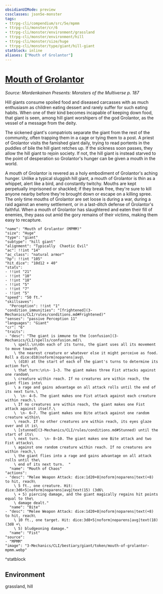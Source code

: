 ```yaml
---
obsidianUIMode: preview
cssclasses: json5e-monster
tags:
- ttrpg-cli/compendium/src/5e/mpmm
- ttrpg-cli/monster/cr/6
- ttrpg-cli/monster/environment/grassland
- ttrpg-cli/monster/environment/hill
- ttrpg-cli/monster/size/huge
- ttrpg-cli/monster/type/giant/hill-giant
statblock: inline
aliases: ["Mouth of Grolantor"]
---
```

# [Mouth of Grolantor](3-Mechanics\CLI\bestiary\giant/mouth-of-grolantor-mpmm.md)
*Source: Mordenkainen Presents: Monsters of the Multiverse p. 187*  

Hill giants consume spoiled food and diseased carcasses with as much enthusiasm as children eating dessert and rarely suffer for such eating habits. When one of their kind becomes incapable of keeping down food, that giant is seen, among hill giant worshipers of the god Grolantor, as the vessel of a message from the deity.

The sickened giant's compatriots separate the giant from the rest of the community, often trapping them in a cage or tying them to a post. A priest of Grolantor visits the famished giant daily, trying to read portents in the puddles of bile the hill giant retches up. If the sickness soon passes, they allow the hill giant to rejoin society. If not, the hill giant is instead starved to the point of desperation so Grolantor's hunger can be given a mouth in the world.

A mouth of Grolantor is revered as a holy embodiment of Grolantor's aching hunger. Unlike a typical sluggish hill giant, a mouth of Grolantor is thin as a whippet, alert like a bird, and constantly twitchy. Mouths are kept perpetually imprisoned or shackled; if they break free, they're sure to kill anyone nearby before they're brought down or escape on a killing spree. The only time mouths of Grolantor are set loose is during a war, during a raid against an enemy settlement, or in a last-ditch defense of Grolantor's faithful. When a mouth of Grolantor has slaughtered and eaten their fill of enemies, they pass out amid the gory remains of their victims, making them easy to recapture.

```statblock
"name": "Mouth of Grolantor (MPMM)"
"size": "Huge"
"type": "giant"
"subtype": "hill giant"
"alignment": "Typically  Chaotic Evil"
"ac": !!int "14"
"ac_class": "natural armor"
"hp": !!int "105"
"hit_dice": "10d12 + 40"
"stats":
- !!int "21"
- !!int "10"
- !!int "18"
- !!int "5"
- !!int "7"
- !!int "5"
"speed": "50 ft."
"skillsaves":
  "Perception": !!int "1"
"condition_immunities": "[frightened](3-Mechanics/CLI/rules/conditions.md#Frightened)"
"senses": "passive Perception 11"
"languages": "Giant"
"cr": "6"
"traits":
- "desc": "The giant is immune to the [confusion](3-Mechanics/CLI/spells/confusion.md)\
    \ spell.\n\nOn each of its turns, the giant uses all its movement to move toward\
    \ the nearest creature or whatever else it might perceive as food. Roll a dice:d10|noform|noparens|avg\
    \ (d10) at the start of each of the giant's turns to determine its action for\
    \ that turn:\n\n- 1–3. The giant makes three Fist attacks against one random\
    \ creature within reach. If no creatures are within reach, the giant flies into\
    \ a rage and gains advantage on all attack rolls until the end of its next turn.\
    \  \n- 4–5. The giant makes one Fist attack against each creature within reach.\
    \ If no creatures are within reach, the giant makes one Fist attack against itself.\
    \  \n- 6–7. The giant makes one Bite attack against one random creature within\
    \ reach. If no other creatures are within reach, its eyes glaze over and it is\
    \ [stunned](3-Mechanics/CLI/rules/conditions.md#Stunned) until the start of its\
    \ next turn.  \n- 8–10. The giant makes one Bite attack and two Fist attacks\
    \ against one random creature within reach. If no creatures are within reach,\
    \ the giant flies into a rage and gains advantage on all attack rolls until the\
    \ end of its next turn.  "
  "name": "Mouth of Chaos"
"actions":
- "desc": "Melee Weapon Attack: dice:1d20+8|noform|noparens|text(+8) to hit, reach\
    \ 5 ft., one creature. Hit: dice:3d6+5|noform|noparens|avg|text(15) (3d6\
    \ + 5) piercing damage, and the giant magically regains hit points equal to the\
    \ damage dealt."
  "name": "Bite"
- "desc": "Melee Weapon Attack: dice:1d20+8|noform|noparens|text(+8) to hit, reach\
    \ 10 ft., one target. Hit: dice:3d8+5|noform|noparens|avg|text(18) (3d8 +\
    \ 5) bludgeoning damage."
  "name": "Fist"
"source":
- "MPMM"
"image": "3-Mechanics/CLI/bestiary/giant/token/mouth-of-grolantor-mpmm.webp"
```
^statblock

## Environment

grassland, hill